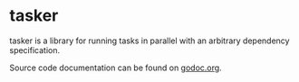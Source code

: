 # tasker

tasker is a library for running tasks in parallel with an arbitrary dependency
specification.


Source code documentation can be found on
[godoc.org](http://godoc.org/github.com/perriv/go-tasker).
